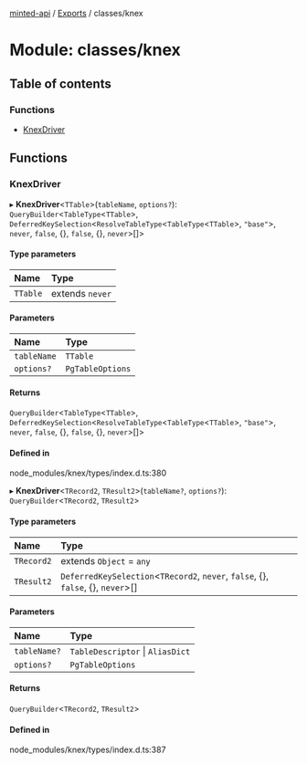 [minted-api](../README.md) / [Exports](../modules.md) / classes/knex

# Module: classes/knex

## Table of contents

### Functions

- [KnexDriver](classes_knex.md#knexdriver)

## Functions

### KnexDriver

▸ **KnexDriver**<`TTable`\>(`tableName`, `options?`): `QueryBuilder`<`TableType`<`TTable`\>, `DeferredKeySelection`<`ResolveTableType`<`TableType`<`TTable`\>, ``"base"``\>, `never`, ``false``, {}, ``false``, {}, `never`\>[]\>

#### Type parameters

| Name | Type |
| :------ | :------ |
| `TTable` | extends `never` |

#### Parameters

| Name | Type |
| :------ | :------ |
| `tableName` | `TTable` |
| `options?` | `PgTableOptions` |

#### Returns

`QueryBuilder`<`TableType`<`TTable`\>, `DeferredKeySelection`<`ResolveTableType`<`TableType`<`TTable`\>, ``"base"``\>, `never`, ``false``, {}, ``false``, {}, `never`\>[]\>

#### Defined in

node_modules/knex/types/index.d.ts:380

▸ **KnexDriver**<`TRecord2`, `TResult2`\>(`tableName?`, `options?`): `QueryBuilder`<`TRecord2`, `TResult2`\>

#### Type parameters

| Name | Type |
| :------ | :------ |
| `TRecord2` | extends `Object` = `any` |
| `TResult2` | `DeferredKeySelection`<`TRecord2`, `never`, ``false``, {}, ``false``, {}, `never`\>[] |

#### Parameters

| Name | Type |
| :------ | :------ |
| `tableName?` | `TableDescriptor` \| `AliasDict` |
| `options?` | `PgTableOptions` |

#### Returns

`QueryBuilder`<`TRecord2`, `TResult2`\>

#### Defined in

node_modules/knex/types/index.d.ts:387
